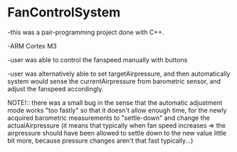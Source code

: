 # FanControlSystem

-this was a pair-programming project done with C++.

-ARM Cortex M3

-user was able to control the fanspeed manually with buttons

-user was alternatively able to set targetAirpressure, and then automatically system would sense the currentAirpressure from barometric sensor, and adjust the fanspeed accordingly.


NOTE!::
there was a small bug in the sense that the automatic adjustment mode works "too fastly" so that it doesn't allow enough time, 
for the newly acquired barometric measurements to "settle-down" and change the actualAirpressure (it means that typically when fan speed increases => the airpressure should have been allowed to settle down to the new value little bit more, because pressure changes aren't that fast typically...)
